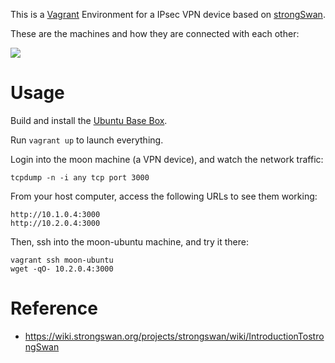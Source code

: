 This is a [Vagrant](https://www.vagrantup.com/) Environment for a IPsec VPN device based on [strongSwan](https://strongswan.org).

These are the machines and how they are connected with each other:

<img src="diagram.png">


# Usage

Build and install the [Ubuntu Base Box](https://github.com/rgl/ubuntu-vagrant).

Run `vagrant up` to launch everything.

Login into the moon machine (a VPN device), and watch the network traffic:

    tcpdump -n -i any tcp port 3000

From your host computer, access the following URLs to see them working:

    http://10.1.0.4:3000
    http://10.2.0.4:3000

Then, ssh into the moon-ubuntu machine, and try it there:

    vagrant ssh moon-ubuntu
    wget -qO- 10.2.0.4:3000


# Reference

* https://wiki.strongswan.org/projects/strongswan/wiki/IntroductionTostrongSwan
